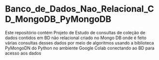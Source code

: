 # Banco_de_Dados_Nao_Relacional_CD_MongoDB_PyMongoDB
Este repositório contém Projeto de Estudo de consultas de coleção de dados contidos em BD não relacional criado no Mongo DB onde é feito várias consultas desses dados por meio de algoritmos usando a biblioteca PyMongoDN do Python no ambiente Google Colab conectando ao BD para acesso aos dados
